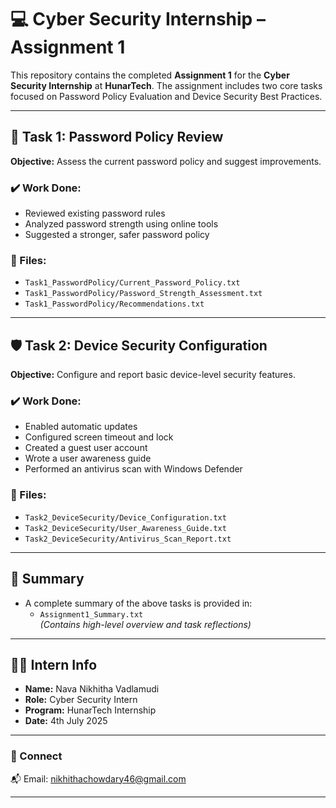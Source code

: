 # 💻 Cyber Security Internship – Assignment 1

This repository contains the completed **Assignment 1** for the **Cyber Security Internship** at **HunarTech**. The assignment includes two core tasks focused on Password Policy Evaluation and Device Security Best Practices.

---

## 🔐 Task 1: Password Policy Review

**Objective:** Assess the current password policy and suggest improvements.

### ✔️ Work Done:
- Reviewed existing password rules
- Analyzed password strength using online tools
- Suggested a stronger, safer password policy

### 📂 Files:
- `Task1_PasswordPolicy/Current_Password_Policy.txt`
- `Task1_PasswordPolicy/Password_Strength_Assessment.txt`
- `Task1_PasswordPolicy/Recommendations.txt`

---

## 🛡️ Task 2: Device Security Configuration

**Objective:** Configure and report basic device-level security features.

### ✔️ Work Done:
- Enabled automatic updates
- Configured screen timeout and lock
- Created a guest user account
- Wrote a user awareness guide
- Performed an antivirus scan with Windows Defender

### 📂 Files:
- `Task2_DeviceSecurity/Device_Configuration.txt`
- `Task2_DeviceSecurity/User_Awareness_Guide.txt`
- `Task2_DeviceSecurity/Antivirus_Scan_Report.txt`

---

## 📝 Summary

- A complete summary of the above tasks is provided in:
  - `Assignment1_Summary.txt`  
  *(Contains high-level overview and task reflections)*

---

## 👩‍💻 Intern Info

- **Name:** Nava Nikhitha Vadlamudi  
- **Role:** Cyber Security Intern  
- **Program:** HunarTech Internship  
- **Date:** 4th July 2025  

---

### 🔗 Connect

📬 Email: nikhithachowdary46@gmail.com 

---
